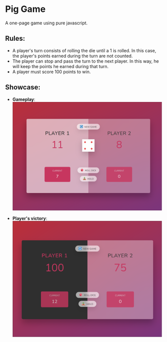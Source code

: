 # Pig Game

A one-page game using pure javascript.

## Rules:

- A player's turn consists of rolling the die until a 1 is rolled. In this case, the player's points earned during the turn are not counted.
- The player can stop and pass the turn to the next player. In this way, he will keep the points he earned during that turn.
- A player must score 100 points to win.

## Showcase:

- **Gameplay**:
  ![Screenshot 1](./images/image1.png)

- **Player's victory**:
  ![Screenshot 1](./images/image2.png)
